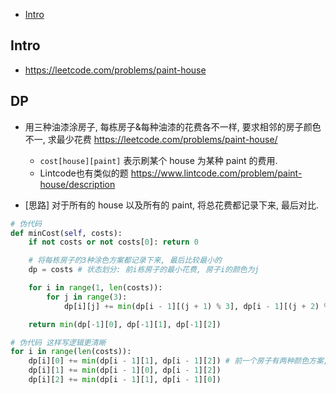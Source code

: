 - [Intro](#intro)

## Intro

- https://leetcode.com/problems/paint-house



## DP

- 用三种油漆涂房子, 每栋房子&每种油漆的花费各不一样, 要求相邻的房子颜色不一, 求最少花费 https://leetcode.com/problems/paint-house/
  - `cost[house][paint]` 表示刷某个 house 为某种 paint 的费用.
  - Lintcode也有类似的题 https://www.lintcode.com/problem/paint-house/description


- [思路] 对于所有的 house 以及所有的 paint, 将总花费都记录下来, 最后对比.


```py
# 伪代码
def minCost(self, costs):
    if not costs or not costs[0]: return 0

    # 将每栋房子的3种涂色方案都记录下来, 最后比较最小的
    dp = costs # 状态划分: 前i栋房子的最小花费, 房子i的颜色为j

    for i in range(1, len(costs)):
        for j in range(3):
            dp[i][j] += min(dp[i - 1][(j + 1) % 3], dp[i - 1][(j + 2) % 3]) # 前一个房子有两种颜色方案, 选花费小的

    return min(dp[-1][0], dp[-1][1], dp[-1][2])

# 伪代码 这样写逻辑更清晰
for i in range(len(costs)):
    dp[i][0] += min(dp[i - 1][1], dp[i - 1][2]) # 前一个房子有两种颜色方案, 选花费小的
    dp[i][1] += min(dp[i - 1][0], dp[i - 1][2]) 
    dp[i][2] += min(dp[i - 1][1], dp[i - 1][0]) 
```

